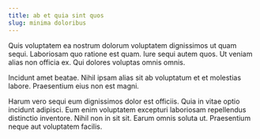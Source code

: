 ```yaml
---
title: ab et quia sint quos
slug: minima doloribus
---
```


Quis voluptatem ea nostrum dolorum voluptatem dignissimos ut quam sequi. Laboriosam quo ratione est quam. Iure sequi autem quos. Ut veniam alias non officia ex. Qui dolores voluptas omnis omnis.

Incidunt amet beatae. Nihil ipsam alias sit ab voluptatum et et molestias labore. Praesentium eius non est magni.

Harum vero sequi eum dignissimos dolor est officiis. Quia in vitae optio incidunt adipisci. Eum enim voluptatem excepturi laboriosam repellendus distinctio inventore. Nihil non in sit sit. Earum omnis soluta ut. Praesentium neque aut voluptatem facilis.
